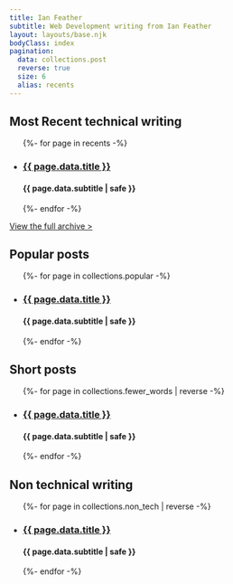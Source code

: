 ```yaml
---
title: Ian Feather
subtitle: Web Development writing from Ian Feather
layout: layouts/base.njk
bodyClass: index
pagination:
  data: collections.post
  reverse: true
  size: 6
  alias: recents
---
```



## Most Recent technical writing

<div class="index-section">
  <ul>
  {%- for page in recents -%}
    <li>
      <h3 class="index-title">
        <a href="{{ page.url }}">{{ page.data.title }}</a>
      </h3>
      <h4 class="index-subtitle">{{ page.data.subtitle | safe }}</h4>
    </li>
  {%- endfor -%}
  </ul>
  <a class="index-see-more" href="/archive">View the full archive ></a>
</div>


## Popular posts
<div class="index-section">
  <ul>
  {%- for page in collections.popular -%}
    <li>
      <h3 class="index-title">
        <a href="{{ page.url }}">{{ page.data.title }}</a>
      </h3>
      <h4 class="index-subtitle">{{ page.data.subtitle | safe }}</h4>
    </li>
  {%- endfor -%}
  </ul>
</div>

## Short posts

<div class="index-section">
  <ul>
  {%- for page in collections.fewer_words | reverse -%}
    <li>
      <h3 class="index-title">
        <a href="{{ page.url }}">{{ page.data.title }}</a>
      </h3>
      <h4 class="index-subtitle">{{ page.data.subtitle | safe }}</h4>
    </li>
  {%- endfor -%}
  </ul>
</div>

## Non technical writing

<div class="index-section">
  <ul>
  {%- for page in collections.non_tech | reverse -%}
    <li>
      <h3 class="index-title">
        <a href="{{ page.url }}">{{ page.data.title }}</a>
      </h3>
      <h4 class="index-subtitle">{{ page.data.subtitle | safe }}</h4>
    </li>
  {%- endfor -%}
  </ul>
</div>
